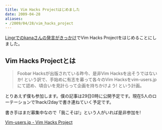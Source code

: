 ```yaml
---
title: Vim Hacks Projectはじめました
date: 2009-04-28
aliases:
- /2009/04/28/vim_hacks_project
---
```

<a href="http://www.lingr.com/room/vim-users.jp/archives/2009/04/24#msg-66101529">Lingrでのkanaさんの発言がきっかけ</a>でVim Hacks Projectをはじめることにしました。

<h2>Vim Hacks Projectとは</h2>

<blockquote>
Foobar Hacksが出版されている昨今、是非Vim Hacksを出そうではないか! という訳で、手始めに有志を募って各々のVim Hacksをvim-users.jpにて認め、頃合いを見計らって企画を持ちかけよう! という計画。</blockquote>

とりあえず僕も参加します。僕の記事は29日0時に公開予定です。現在5人のローテーションで1hack/2dayで書き連ねていく予定です。

書き手はまだ募集中なので「我こそは!」という人がいれば是非参加を!

<a href="http://vim-users.jp/vim-hacks-project/">Vim-users.jp - Vim Hacks Project</a>
